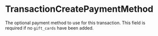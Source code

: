 # TransactionCreatePaymentMethod

The optional payment method to use for this transaction. This field is required if no `gift_cards` have been added.

